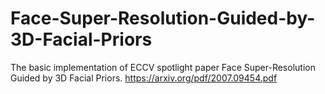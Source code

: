 # Face-Super-Resolution-Guided-by-3D-Facial-Priors
The basic implementation of ECCV spotlight paper Face Super-Resolution Guided by 3D Facial Priors.
https://arxiv.org/pdf/2007.09454.pdf


